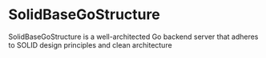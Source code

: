 # SolidBaseGoStructure
SolidBaseGoStructure is a well-architected Go backend server that adheres to SOLID design principles and clean architecture
